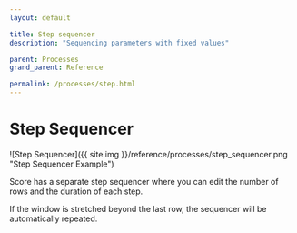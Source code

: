 ```yaml
---
layout: default

title: Step sequencer
description: "Sequencing parameters with fixed values"

parent: Processes
grand_parent: Reference

permalink: /processes/step.html
---
```

# Step Sequencer

![Step Sequencer]({{ site.img }}/reference/processes/step_sequencer.png "Step Sequencer Example")

Score has a separate step sequencer where you can edit the number of rows and the duration of each step.

If the window is stretched beyond the last row, the sequencer will be automatically repeated.
